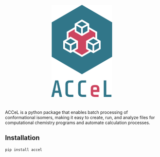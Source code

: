 <p align="center">
  <img src="./logo.svg" alt="ACCeL" width="200px">
</p>

#
ACCeL is a python package that enables batch processing of conformational isomers, making it easy to create, run, and analyze files for computational chemistry programs and automate calculation processes.
## Installation
```
pip install accel
```